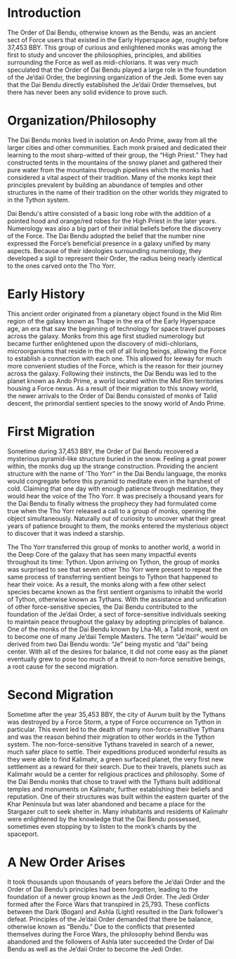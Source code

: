 # Introduction

The Order of Dai Bendu, otherwise known as the Bendu, was an ancient sect of Force users that existed in the Early Hyperspace age, roughly before 37,453 BBY.
This group of curious and enlightened monks was among the first to study and uncover the philosophies, principles, and abilities surrounding the Force as well as midi-chlorians.
It was very much speculated that the Order of Dai Bendu played a large role in the foundation of the Je’daii Order, the beginning organization of the Jedi.
Some even say that the Dai Bendu directly established the Je’daii Order themselves, but there has never been any solid evidence to prove such.

# Organization/Philosophy

The Dai Bendu monks lived in isolation on Ando Prime, away from all the larger cities and other communities.
Each monk praised and dedicated their learning to the most sharp-witted of their group, the “High Priest.” They had constructed tents in the mountains of the snowy planet and gathered their pure water from the mountains through pipelines which the monks had considered a vital aspect of their tradition.
Many of the monks kept their principles prevalent by building an abundance of temples and other structures in the name of their tradition on the other worlds they migrated to in the Tython system.

Dai Bendu's attire consisted of a basic long robe with the addition of a pointed hood and orange/red robes for the High Priest in the later years.
Numerology was also a big part of their initial beliefs before the discovery of the Force.
The Dai Bendu adopted the belief that the number nine expressed the Force’s beneficial presence in a galaxy unified by many aspects.
Because of their ideologies surrounding numerology, they developed a sigil to represent their Order, the radius being nearly identical to the ones carved onto the Tho Yorr.

# Early History

This ancient order originated from a planetary object found in the Mid Rim region of the galaxy known as Thape in the era of the Early Hyperspace age, an era that saw the beginning of technology for space travel purposes across the galaxy.
Monks from this age first studied numerology but became further enlightened upon the discovery of midi-chlorians, microorganisms that reside in the cell of all living beings, allowing the Force to establish a connection with each one.
This allowed for leeway for much more convenient studies of the Force, which is the reason for their journey across the galaxy.
Following their instincts, the Dai Bendu was led to the planet known as Ando Prime, a world located within the Mid Rim territories housing a Force nexus.
As a result of their migration to this snowy world, the newer arrivals to the Order of Dai Bendu consisted of monks of Talid descent, the primordial sentient species to the snowy world of Ando Prime.

# First Migration

Sometime during 37,453 BBY, the Order of Dai Bendu recovered a mysterious pyramid-like structure buried in the snow.
Feeling a great power within, the monks dug up the strange construction.
Providing the ancient structure with the name of ‘Tho Yorr” in the Dai Bendu language, the monks would congregate before this pyramid to meditate even in the harshest of cold.
Claiming that one day with enough patience through meditation, they would hear the voice of the Tho Yorr.
It was precisely a thousand years for the Dai Bendu to finally witness the prophecy they had formulated come true when the Tho Yorr released a call to a group of monks, opening the object simultaneously.
Naturally out of curiosity to uncover what their great years of patience brought to them, the monks entered the mysterious object to discover that it was indeed a starship.

The Tho Yorr transferred this group of monks to another world, a world in the Deep Core of the galaxy that has seen many impactful events throughout its time: Tython.
Upon arriving on Tython, the group of monks was surprised to see that seven other Tho Yorr were present to repeat the same process of transferring sentient beings to Tython that happened to hear their voice.
As a result, the monks along with a few other select species became known as the first sentient organisms to inhabit the world of Tython, otherwise known as Tythans.
With the assistance and unification of other force-sensitive species, the Dai Bendu contributed to the foundation of the Je’daii Order, a sect of force-sensitive individuals seeking to maintain peace throughout the galaxy by adopting principles of balance.
One of the monks of the Dai Bendu known by Lha-Mi, a Talid monk, went on to become one of many Je’daii Temple Masters.
The term “Je’daii” would be derived from two Dai Bendu words: “Je” being mystic and “dai” being center.
With all of the desires for balance, it did not come easy as the planet eventually grew to pose too much of a threat to non-force sensitive beings, a root cause for the second migration.

# Second Migration

Sometime after the year 35,453 BBY, the city of Aurum built by the Tythans was destroyed by a Force Storm, a type of Force occurrence on Tython in particular.
This event led to the death of many non-force-sensitive Tythans and was the reason behind their migration to other worlds in the Tython system.
The non-force-sensitive Tythans traveled in search of a newer, much safer place to settle.
Their expeditions produced wonderful results as they were able to find Kalimahr, a green surfaced planet, the very first new settlement as a reward for their search.
Due to their travels, planets such as Kalimahr would be a center for religious practices and philosophy.
Some of the Dai Bendu monks that chose to travel with the Tythans built additional temples and monuments on Kalimahr, further establishing their beliefs and reputation.
One of their structures was built within the eastern quarter of the Khar Peninsula but was later abandoned and became a place for the Stargazer cult to seek shelter in.
Many inhabitants and residents of Kalimahr were enlightened by the knowledge that the Dai Bendu possessed, sometimes even stopping by to listen to the monk’s chants by the spaceport.

# A New Order Arises

It took thousands upon thousands of years before the Je’daii Order and the Order of Dai Bendu’s principles had been forgotten, leading to the foundation of a newer group known as the Jedi Order.
The Jedi Order formed after the Force Wars that transpired in 25,793.
These conflicts between the Dark (Bogan) and Ashla (Light) resulted in the Dark follower's defeat.
Principles of the Je’daii Order demanded that there be balance, otherwise known as “Bendu.” Due to the conflicts that presented themselves during the Force Wars, the philosophy behind Bendu was abandoned and the followers of Ashla later succeeded the Order of Dai Bendu as well as the Je’daii Order to become the Jedi Order.
